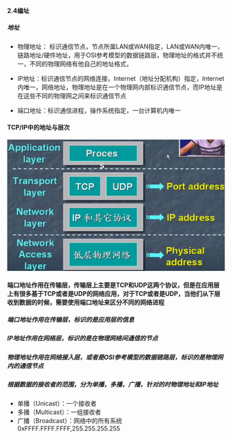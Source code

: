 #### 2.4编址

##### 地址

* 物理地址： 标识通信节点，节点所属LAN或WAN指定，LAN或WAN内唯一，链路地址/硬件地址，用于OSI参考模型的数据链路层，物理地址的格式并不统一，不同的物理网络有他自己的地址格式，

* IP地址：标识通信节点的网络连接，Internet（地址分配机构）指定，Internet内唯一，网络地址，物理地址是在一个物理网内部标识通信节点，而IP地址是在这些不同的物理网之间来标识通信节点

* 端口地址：标识通信进程，操作系统指定，一台计算机内唯一

#### TCP/IP中的地址与层次

![](/assets/18-4-29-2.png)
#### 端口地址作用在传输层，传输层上主要是TCP和UDP这两个协议，但是在应用层上有很多基于TCP或者是UDP的网络应用，对于TCP或者是UDP，当他们从下层收到数据的时候，需要使用端口地址来区分不同的网络进程

##### 端口地址作用在传输层，标识的是应用层的信息
##### IP地址作用在网络层，标识的是在物理网络间通信的节点
##### 物理地址作用在网络接入层，或者是OSI参考模型的数据链路层，标识的是物理网内的通信节点

##### 根据数据的接收者的范围，分为单播，多播，广播，针对的时物理地址和IP地址
* 单播（Unicast）：一个接收者
* 多播（Multicast）：一组接收者
* 广播（Broadcast）：网络中的所有系统 0xFFFF.FFFF.FFFF,255.255.255.255


